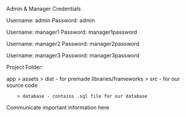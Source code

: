 Admin & Manager Credentials

Username: admin
Password: admin

Username: manager1
Password: manager1password

Username: manager2
Password: manager2password

Username: manager3
Password: manager3password


Project Folder:

app     >   assets  > dist - for premade libraries/frameworks
                    > src - for our source code
        
        > database - contains .sql file for our database


Communicate important information here
